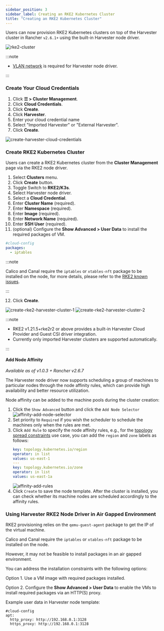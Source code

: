 ```yaml
---
sidebar_position: 3
sidebar_label: Creating an RKE2 Kubernetes Cluster
title: "Creating an RKE2 Kubernetes Cluster"
---
```


Users can now provision RKE2 Kubernetes clusters on top of the Harvester cluster in Rancher `v2.6.1+` using the built-in Harvester node driver.

![rke2-cluster](/img/v1.1/rancher/rke2-k3s-node-driver.png)

:::note

- [VLAN network](../../networking/harvester-network.md#vlan-network) is required for Harvester node driver.

:::

### Create Your Cloud Credentials

1. Click **☰ > Cluster Management**.
2. Click **Cloud Credentials**.
3. Click **Create**.
4. Click **Harvester**.
5. Enter your cloud credential name
6. Select "Imported Harvester" or "External Harvester".
7. Click **Create**.

![create-harvester-cloud-credentials](/img/v1.1/rancher/create-cloud-credentials.png)

###  Create RKE2 Kubernetes Cluster

Users can create a RKE2 Kubernetes cluster from the **Cluster Management** page via the RKE2 node driver.

1. Select **Clusters** menu.
2. Click **Create** button.
3. Toggle Switch to **RKE2/K3s**.
4. Select Harvester node driver.
5. Select a **Cloud Credential**.
6. Enter **Cluster Name** (required).
7. Enter **Namespace** (required).
8. Enter **Image** (required).
9. Enter **Network Name** (required).
10. Enter **SSH User** (required).
11. (optional) Configure the **Show Advanced > User Data** to install the required packages of VM.
```yaml
#cloud-config
packages:
  - iptables
```

:::note

Calico and Canal require the `iptables` or `xtables-nft` package to be installed on the node, for more details, please refer to the [RKE2 known issues](https://docs.rke2.io/known_issues/#canal-and-ip-exhaustion).

:::


12. Click **Create**.

![create-rke2-harvester-cluster-1](/img/v1.1/rancher/create-rke2-harvester-cluster-1.png)
![create-rke2-harvester-cluster-2](/img/v1.1/rancher/create-rke2-harvester-cluster-2.png)

:::note

- RKE2 v1.21.5+rke2r2 or above provides a built-in Harvester Cloud Provider and Guest CSI driver integration.
- Currently only imported Harvester clusters are supported automatically.

:::

#### Add Node Affinity

_Available as of v1.0.3 + Rancher v2.6.7_

The Harvester node driver now supports scheduling a group of machines to particular nodes through the node affinity rules, which can provide high availability and better resource utilization.

Node affinity can be added to the machine pools during the cluster creation:

1. Click the `Show Advanced` button and click the `Add Node Selector`
   ![affinity-add-node-selector](/img/v1.1/rancher/affinity-rke2-add-node-selector.png)
2. Set priority to `Required` if you wish the scheduler to schedule the machines only when the rules are met.
3. Click `Add Rule` to specify the node affinity rules, e.g., for the [topology spread constraints](./node-driver.md#topology-spread-constraints) use case, you can add the `region` and `zone` labels as follows:
   ```yaml
   key: topology.kubernetes.io/region
   operator: in list 
   values: us-east-1
   ---
   key: topology.kubernetes.io/zone
   operator: in list 
   values: us-east-1a
   ```
   ![affinity-add-rules](/img/v1.1/rancher/affinity-rke2-add-rules.png)
4. Click `Create` to save the node template. After the cluster is installed, you can check whether its machine nodes are scheduled accordingly to the affinity rules.


### Using Harvester RKE2 Node Driver in Air Gapped Environment

RKE2 provisioning relies on the `qemu-guest-agent` package to get the IP of the virtual machine.

Calico and Canal require the `iptables` or `xtables-nft` package to be installed on the node.

However, it may not be feasible to install packages in an air gapped environment.

You can address the installation constraints with the following options:

Option 1. Use a VM image with required packages installed.

Option 2. Configure the **Show Advanced > User Data** to enable the VMs to install required packages via an HTTP(S) proxy.

Example user data in Harvester node template:
```
#cloud-config
apt:
  http_proxy: http://192.168.0.1:3128
  https_proxy: http://192.168.0.1:3128
```

